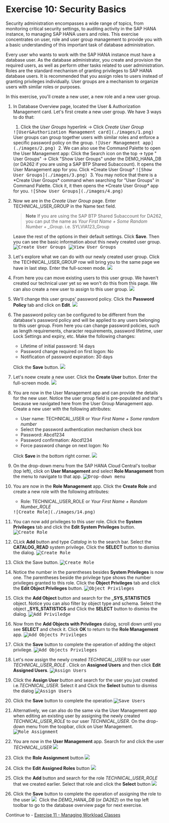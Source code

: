 # Exercise 10: Security Basics
Security administration encompasses a wide range of topics, from monitoring critical security settings, to auditing activity in the SAP HANA instance, to managing SAP HANA users and roles. This exercise concentrates on user, role and user group management to provide you with a basic understanding of this important task of database administration.

Every user who wants to work with the SAP HANA instance must have a database user. As the database administrator, you create and provision the required users, as well as perform other tasks related to user administration. Roles are the standard mechanism of granting privileges to SAP HANA database users. It is recommended that you assign roles to users instead of granting privileges individually. User groups are a mechanism to organize users with similar roles or purposes.

In this exercise, you'll create a new user, a new role and a new user group.

1. In Database Overview page, located the User & Authorization Management card.  Let's first create a new user group. We have 3 ways to do that:
   1. Click the *User Groups* hyperlink -> Click *Create User Group*
   <kbd>
    ![User&Authorization Management card](./images/1.png)
    </kbd>
    User groups can group together users with similar roles and enforce a specific password policy on the group.
    <kbd>
    ![User Management app](./images/2.png)
    </kbd>
    2. We can also use the Command Palette to open the User Management app:
    Click the Search icon on the top -> type " User Groups" -> Click "Show User Groups" under the DEMO_HANA_DB (or DA262 if you are using a SAP BTP Shared Subaccount). It opens the User Management app for you. Click *Create User Group*
    <kbd>
    ![Show User Groups](./images/3.png)
    </kbd>
    3. You may notice that there is a *Create User Groups* command when searching for "User Groups" in Command Palette. Click it, it then opens the *Create User Group* app for you.
    <kbd>
    ![Show User Groups](./images/4.png)
    </kbd>

2. Now we are in the *Create User Group* page. Enter TECHNICAL_USER_GROUP in the Name text field. 
   
    > **Note**
    If you are using the SAP BTP Shared Subaccount for DA262, you can put the name as *Your First Name + Some Random Number + _Group*. i.e. SYLVIA123_Group


   Leave the rest of the options in their default settings. Click **Save**. Then you can see the basic information about this newly created user group.
   <kbd>
    ![Create User Groups](./images/5.png)
    </kbd>
    <kbd>
    ![View User Groups](./images/6.png)
    </kbd>

3. Let's explore what we can do with our newly created user group. Click the TECHNICAL_USER_GROUP row will bring you to the same page we have in last step. Enter the full-screen mode. 
   <kbd>
    ![](./images/7.png)
    </kbd>

4. From here you can move existing users to this user group. We haven't created our technical user yet so we won't do this from this page. We can also create a new user to assign to this user group.
    <kbd>
    ![](./images/8.png)
    </kbd>
5. We'll change this user groups' password policy. Click the **Password Policy** tab and click on **Edit**.
     <kbd>
    ![](./images/9.png)
    </kbd>

6. The password policy can be configured to be different from the database's password policy and will be applied to any users belonging to this user group. From here you can change password policies, such as length requirements, character requirements, password lifetime, user Lock Settings and expiry, etc. Make the following changes:

    * Lifetime of initial password: 14 days
    * Password change required on first logon: No
    * Notification of password expiration: 30 days

    Click the **Save** button.
    <kbd>
    ![](./images/10.png)
    </kbd>

7. Let's noew create a new user. Click the **Create User** button. Enter the full-screen mode.
   <kbd>
    ![](./images/11.png)
    </kbd>

8. You are now in the User Management app and can provide the details for the new user. Notice the user group field is pre-populated and that's because we navigated here from the User Group Management app. Create a new user with the following attributes:

    * User name: TECHNICAL_USER or *Your First Name + Some random number* 
    * Select the password authentication mechanism check box
    * Password: Abcd1234
    * Password confirmation: Abcd1234
    * Force password change on next logon: No
   
    Click **Save** in the bottom right corner.
    <kbd>
    ![](./images/12.png)
    </kbd>

9.  On the drop-down menu from the SAP HANA Cloud Central's toolbar (top left), click on **User Management** and select **Role Management** from the menu to navigate to that app.
    <kbd>
    ![Drop-down menu](./images/13.png)
    </kbd>

10. You are now in the **Role Management** app. Click the **Create Role** and create a new role with the following attributes:
    * Role: TECHNICAL_USER_ROLE or *Your First Name + Random Number_ROLE*
    <kbd>
    ![Create Role](./images/14.png)
    </kbd>

11. You can now add privileges to this user role. Click the **System Privileges** tab and click the **Edit System Privileges** button.
    <kbd>
    ![Create Role](./images/15.png)
    </kbd>

12. CLick **Add** button and type *Catalog* in to the search bar. Select the **CATALOG_READ** system privilege. Click the **SELECT** button to dismiss the dialog.
    <kbd>
    ![Create Role](./images/16.png)
    </kbd>

13.  Click the Save button. 
    <kbd>
    ![Create Role](./images/17.png)
    </kbd>

14. Notice the number in the parentheses besides **System Privileges** is now one. The parentheses beside the privilege type shows the number privileges granted to this role. Click the **Object Privileges** tab and click the **Edit Object Privileges** button.
    <kbd>
    ![Object Privileges](./images/18.png)
    </kbd>

15. Click the **Add Object** button and search for the **_SYS_STATISTICS** object. Notice you can also filter by object type and schema. Select the object **_SYS_STATISTICS** and Click the **SELECT** button to dismiss the dialog.
    <kbd>
    ![Add Priviledge](./images/19.png)
    </kbd>

16. Now from the **Add Objects with Privileges** dialog, scroll down until you see **SELECT** and check it. Click **OK** to return to the **Role Management** app.
    <kbd>
    ![Add Objects Privileges](./images/20.png)
    </kbd>

17. Click the **Save** button to complete the operation of adding the object privilege.
    <kbd>
    ![Add Objects Privileges](./images/21.png)
    </kbd>
18. Let's now assign the newly created *TECHNICAL_USER* to our user *TECHNICAL_USER_ROLE* . Click on **Assigned Users** and then click **Edit Assigned Users**.
    <kbd>
    ![Assign Users](./images/22.png)
    </kbd>
19. Click the **Assign User** button and search for the user you just created i.e.*TECHNICAL_USER*. Select it and Click the **Select** button to dismiss the dialog
    <kbd>
    ![Assign Users](./images/23.png)
    </kbd>

20. Click the **Save** button to complete the operation
    <kbd>
    ![Save Users](./images/24.png)
    </kbd>
21. Alternatively, we can also do the same via the User Management app when editing an existing user by assigning the newly created *TECHNICAL_USER_ROLE* to our user *TECHNICAL_USER*. On the drop-down menu from the toopbar, click on User Management.
     <kbd>
    ![Role Assignment](./images/25.png)
    </kbd>

22. You are now in the **User Management** app. Search for and click the user *TECHNICAL_USER* 
    <kbd>
    ![](./images/26.png)
    </kbd>

23. Click the **Role Assignment** button
     <kbd>
    ![](./images/27.png)
    </kbd>
24. Click the **Edit Assigned Roles** button
     <kbd>
    ![](./images/28.png)
    </kbd>
25. Click the **Add** button and search for the role *TECHNICAL_USER_ROLE* that we created earlier. Select that role and click the **Select** button
     <kbd>
    ![](./images/29.png)
    </kbd>

26. Click the **Save** button to complete the operation of assigning the role to the user
     <kbd>
    ![](./images/30.png)
    </kbd>
Click the *DEMO_HANA_DB* (or *DA262*) on the top left toolbar to go to the database overview page for next exercise.

Continue to - [Exercise 11 - Managing Workload Classes](../ex11-Workload/README.md)
